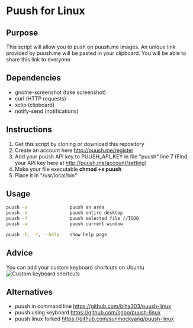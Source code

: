 Puush for Linux
=====================

Purpose
-------
This script will allow you to push on puush.me images.
An unique link provided by puush.me will be pasted in your clipboard.
You will be able to share this link to everyone

Dependencies
------------
* gnome-screenshot	(take screenshot)
* curl				(HTTP requests)
* xclip				(clipboard)
* notify-send 		(notifications)

Instructions
------------
1. Get this script by cloning or download this repository
2. Create an account here http://puush.me/register
3. Add your puush API key to PUUSH_API_KEY in file "puush" line 7
	(Find your API key here at http://puush.me/account/setting)
4. Make your file executable __chmod +x puush__
5. Place it in "/usr/local/bin"

Usage
-----
``` bash
puush -a 				puush an area
puush -d 				puush entire desktop
puush -f 				puush selected file //TODO
puush -w 				puush current window

puush -h, -?, --help 	show help page
```

Advice
------
You can add your custom keyboard shortcuts on Ubuntu
![Custom keyboard shortcuts](http://puu.sh/faeyv/5826ed5586.png "Custom keyboard shortcut")

Alternatives
------------
- puush in command line https://github.com/blha303/puush-linux
- puush using keyboard https://github.com/sgoo/puush-linux
- puush linux forked https://github.com/sunmockyang/puush-linux
